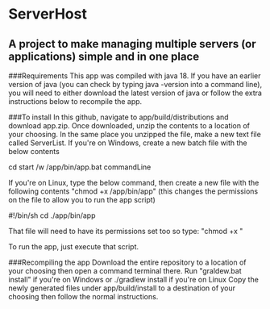 # ServerHost
## A project to make managing multiple servers (or applications) simple and in one place
###Requirements
This app was compiled with java 18.
If you have an earlier version of java (you can check by typing java -version into a command line), you will need to either download the latest version of java
or follow the extra instructions below to recompile the app.  

###To install
In this github, navigate to app/build/distributions and download app.zip.
Once downloaded, unzip the contents to a location of your choosing.  In the same place you unzipped the file, make a new text file called ServerList.
If you're on Windows, create a new batch file with the below contents

cd <location where you unzipped the app>
start /w /app/bin/app.bat commandLine

If you're on Linux, type the below command, then create a new file with the following contents
"chmod +x <location where you unzipped the app>/app/bin/app" (this changes the permissions on the file to allow you to run the app script)

#!/bin/sh
cd <location where you unzipped the app>
./app/bin/app

That file will need to have its permissions set too so type:
"chmod +x <the name of the script you just wrote>"

To run the app, just execute that script.

###Recompiling the app
Download the entire repository to a location of your choosing then open a command terminal there.
Run "graldew.bat install" if you're on Windows or ./gradlew install if you're on Linux
Copy the newly generated files under app/build/install to a destination of your choosing then follow the normal instructions.
